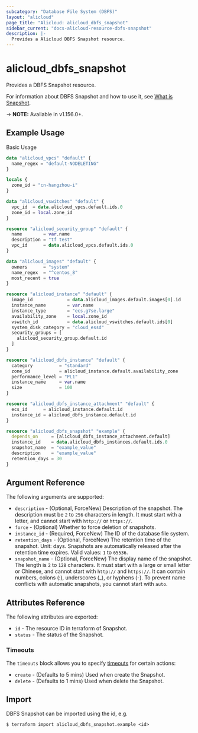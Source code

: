 ```yaml
---
subcategory: "Database File System (DBFS)"
layout: "alicloud"
page_title: "Alicloud: alicloud_dbfs_snapshot"
sidebar_current: "docs-alicloud-resource-dbfs-snapshot"
description: |-
  Provides a Alicloud DBFS Snapshot resource.
---
```


# alicloud\_dbfs\_snapshot

Provides a DBFS Snapshot resource.

For information about DBFS Snapshot and how to use it, see [What is Snapshot](https://help.aliyun.com/document_detail/149726.html).

-> **NOTE:** Available in v1.156.0+.

## Example Usage

Basic Usage

```terraform
data "alicloud_vpcs" "default" {
  name_regex = "default-NODELETING"
}

locals {
  zone_id = "cn-hangzhou-i"
}

data "alicloud_vswitches" "default" {
  vpc_id  = data.alicloud_vpcs.default.ids.0
  zone_id = local.zone_id
}

resource "alicloud_security_group" "default" {
  name        = var.name
  description = "tf test"
  vpc_id      = data.alicloud_vpcs.default.ids.0
}

data "alicloud_images" "default" {
  owners      = "system"
  name_regex  = "^centos_8"
  most_recent = true
}

resource "alicloud_instance" "default" {
  image_id             = data.alicloud_images.default.images[0].id
  instance_name        = var.name
  instance_type        = "ecs.g7se.large"
  availability_zone    = local.zone_id
  vswitch_id           = data.alicloud_vswitches.default.ids[0]
  system_disk_category = "cloud_essd"
  security_groups = [
    alicloud_security_group.default.id
  ]
}

resource "alicloud_dbfs_instance" "default" {
  category          = "standard"
  zone_id           = alicloud_instance.default.availability_zone
  performance_level = "PL1"
  instance_name     = var.name
  size              = 100
}

resource "alicloud_dbfs_instance_attachment" "default" {
  ecs_id      = alicloud_instance.default.id
  instance_id = alicloud_dbfs_instance.default.id
}

resource "alicloud_dbfs_snapshot" "example" {
  depends_on     = [alicloud_dbfs_instance_attachment.default]
  instance_id    = data.alicloud_dbfs_instances.default.ids.0
  snapshot_name  = "example_value"
  description    = "example_value"
  retention_days = 30
}
```

## Argument Reference

The following arguments are supported:

* `description` - (Optional, ForceNew) Description of the snapshot. The description must be `2` to `256` characters in length. It must start with a letter, and cannot start with `http://` or `https://`.
* `force` - (Optional) Whether to force deletion of snapshots.
* `instance_id` - (Required, ForceNew) The ID of the database file system.
* `retention_days` - (Optional, ForceNew) The retention time of the snapshot. Unit: days. Snapshots are automatically released after the retention time expires. Valid values: `1` to `65536`.
* `snapshot_name` - (Optional, ForceNew) The display name of the snapshot. The length is `2` to `128` characters. It must start with a large or small letter or Chinese, and cannot start with `http://` and `https://`. It can contain numbers, colons (:), underscores (_), or hyphens (-). To prevent name conflicts with automatic snapshots, you cannot start with `auto`.

## Attributes Reference

The following attributes are exported:

* `id` - The resource ID in terraform of Snapshot.
* `status` - The status of the Snapshot.

### Timeouts

The `timeouts` block allows you to specify [timeouts](https://www.terraform.io/docs/configuration-0-11/resources.html#timeouts) for certain actions:

* `create` - (Defaults to 5 mins) Used when create the Snapshot.
* `delete` - (Defaults to 1 mins) Used when delete the Snapshot.

## Import

DBFS Snapshot can be imported using the id, e.g.

```
$ terraform import alicloud_dbfs_snapshot.example <id>
```